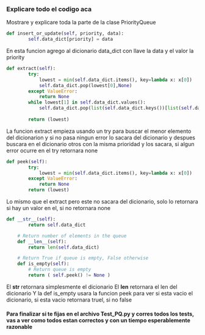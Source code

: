 
### Explicare todo el codigo aca
Mostrare y explicare toda la parte de la clase PriorityQueue

```python
def insert_or_update(self, priority, data):
        self.data_dict[priority] = data
```
En esta funcion agrego al dicionario data_dict con llave la data y el valor la priority

```python
def extract(self):
        try:
            lowest = min(self.data_dict.items(), key=lambda x: x[0]) 
            self.data_dict.pop(lowest[0],None)
        except ValueError:
            return None
        while lowest[1] in self.data_dict.values():
            self.data_dict.pop(list(self.data_dict.keys())[list(self.data_dict.values()).index(lowest[1])]) 
            
        return (lowest)
```
La funcion extract empieza usando un try para buscar el menor elemento del dicionarion y si no pasa ningun error lo sacara del dicionario y despues buscara en el dicionario otros con la misma prioridad y los sacara, si algun error ocurre en el try retornara none

```python
def peek(self):
        try:
            lowest = min(self.data_dict.items(), key=lambda x: x[0]) 
        except ValueError:
            return None
        return (lowest)
```
Lo mismo que el extract pero este no sacara del dicionario, solo lo retornara si hay un valor en el, si no retornara none

```python
def __str__(self):
        return self.data_dict

    # Return number of elements in the queue
    def __len__(self):
        return len(self.data_dict)

    # Return True if queue is empty, False otherwise
    def is_empty(self):
        # Return queue is empty
        return ( self.peek() != None )
```
El __str__ retornara simplesmente el dicionario
El __len__ retornara el len del dicionario
Y la def is_empty usara la funcion peek para ver si esta vacio el dicionario, si esta vacio retornara truel, si no false

#### Para finalizar si te fijas en el archivo Test_PQ.py y corres todos los tests, vas a ver como todos estan correctos y con un tiempo esperablemente razonable
